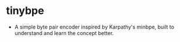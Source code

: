 # tinybpe
- A simple byte pair encoder inspired by Karpathy's minbpe, built to understand and learn the concept better.
